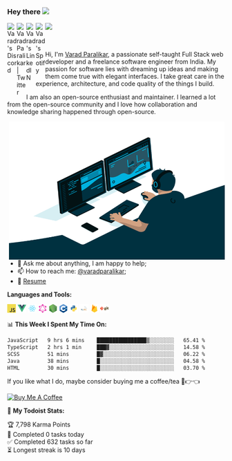 ### Hey there <img src="https://media.giphy.com/media/hvRJCLFzcasrR4ia7z/giphy.gif" width="25px">
<a href="">
  <img align="left" alt="Varad's Discord" width="22px" src="https://raw.githubusercontent.com/peterthehan/peterthehan/master/assets/discord.svg" />
</a>
<a href="">
  <img align="left" alt="Varad Paralikar | Twitter" width="22px" src="https://raw.githubusercontent.com/peterthehan/peterthehan/master/assets/twitter.svg" />
</a>
<a href="https://www.linkedin.com/in/varad-paralikar-38378a126/">
  <img align="left" alt="Varad's LinkedIN" width="22px" src="https://raw.githubusercontent.com/peterthehan/peterthehan/master/assets/linkedin.svg" />
</a>
<a href="">
  <img align="left" alt="Varad's Spotify" width="22px" src="https://raw.githubusercontent.com/peterthehan/peterthehan/master/assets/spotify.svg" />
</a>

![](https://visitor-badge.glitch.me/badge?page_id=abhisheknaiidu.abhisheknaiidu)

<br />

Hi, I'm [Varad Paralikar](https://debuggingbug.wordpress.com/), a passionate self-taught Full Stack web developer and a freelance software engineer from India. My passion for software lies with dreaming up ideas and making them come true with elegant interfaces. I take great care in the experience, architecture, and code quality of the things I build.

I am also an open-source enthusiast and maintainer. I learned a lot from the open-source community and I love how collaboration and knowledge sharing happened through open-source.


  <img align="right" alt="GIF" src="code.gif" width="500" height="320" />
  
- 💬 Ask me about anything, I am happy to help;
- 📫 How to reach me: [@varadparalikar](https://www.linkedin.com/in/varad-parlikar-38378a126/);
- 📝 [Resume](https://varadsp.github.io/files/varad_paralikar_resume.pdf)

**Languages and Tools:**  

<code><img height="20" src="https://raw.githubusercontent.com/github/explore/80688e429a7d4ef2fca1e82350fe8e3517d3494d/topics/javascript/javascript.png"></code>
<code><img height="20" src="https://raw.githubusercontent.com/github/explore/80688e429a7d4ef2fca1e82350fe8e3517d3494d/topics/vue/vue.png"></code>
<code><img height="20" src="https://raw.githubusercontent.com/github/explore/80688e429a7d4ef2fca1e82350fe8e3517d3494d/topics/react/react.png"></code>
<code><img height="20" src="https://raw.githubusercontent.com/github/explore/5c058a388828bb5fde0bcafd4bc867b5bb3f26f3/topics/graphql/graphql.png"></code>
<code><img height="20" src="https://raw.githubusercontent.com/github/explore/80688e429a7d4ef2fca1e82350fe8e3517d3494d/topics/nodejs/nodejs.png"></code>
<code><img height="20" src="https://raw.githubusercontent.com/github/explore/80688e429a7d4ef2fca1e82350fe8e3517d3494d/topics/cpp/cpp.png"></code>
<code><img height="20" src="https://raw.githubusercontent.com/github/explore/80688e429a7d4ef2fca1e82350fe8e3517d3494d/topics/python/python.png"></code>
<code><img height="20" src="https://raw.githubusercontent.com/github/explore/80688e429a7d4ef2fca1e82350fe8e3517d3494d/topics/mysql/mysql.png"></code>
<code><img height="20" src="https://raw.githubusercontent.com/github/explore/80688e429a7d4ef2fca1e82350fe8e3517d3494d/topics/firebase/firebase.png"></code>
<code><img height="20" src="https://raw.githubusercontent.com/github/explore/80688e429a7d4ef2fca1e82350fe8e3517d3494d/topics/git/git.png"></code>

📊 **This Week I Spent My Time On:**
<!--START_SECTION:waka-->
```text
JavaScript   9 hrs 6 mins    ████████████████▒░░░░░░░░   65.41 % 
TypeScript   2 hrs 1 min     ███▓░░░░░░░░░░░░░░░░░░░░░   14.58 % 
SCSS         51 mins         █▓░░░░░░░░░░░░░░░░░░░░░░░   06.22 % 
Java         38 mins         █░░░░░░░░░░░░░░░░░░░░░░░░   04.58 % 
HTML         30 mins         █░░░░░░░░░░░░░░░░░░░░░░░░   03.70 % 
```
<!--END_SECTION:waka-->

If you like what I do, maybe consider buying me a coffee/tea 🥺👉👈

<a href="" target="_blank"><img src="https://cdn.buymeacoffee.com/buttons/v2/default-red.png" alt="Buy Me A Coffee" width="150" ></a>

🚧 **My Todoist Stats:**
<!-- TODO-IST:START -->
🏆  7,798 Karma Points           
🌸  Completed 0 tasks today           
✅  Completed 632 tasks so far           
⏳  Longest streak is 10 days
<!-- TODO-IST:END -->






